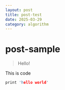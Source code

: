 ```yaml
---
layout: post
title: post-test
date: 2025-03-29
category: algorithm
---
```

# post-sample
> Hello!

This is code
```c++
print 'hello world'
```